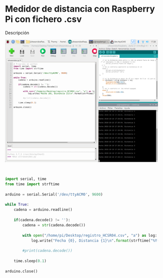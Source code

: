# Medidor de distancia con Raspberry Pi con fichero .csv

Descripción

![](captura.png) 

```arduino


```

```python
import serial, time
from time import strftime

arduino = serial.Serial('/dev/ttyACM0', 9600)

while True:
    cadena = arduino.readline()
  
    if(cadena.decode() != ''):
        cadena = str(cadena.decode())
                       
        with open("/home/pi/Desktop/registro_HCSR04.csv", "a") as log:
            log.write("Fecha {0}, Distancia {1}\n".format(strftime("%Y-%m-%d %H:%M:%S"), cadena))
        
        #print(cadena.decode())
  
    time.sleep(0.1)

arduino.close()
```
